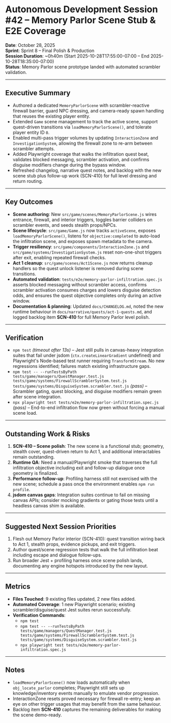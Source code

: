 # Autonomous Development Session #42 – Memory Parlor Scene Stub & E2E Coverage

**Date**: October 28, 2025  
**Sprint**: Sprint 8 – Final Polish & Production  
**Session Duration**: ~0h40m (Start 2025-10-28T17:55:00-07:00 – End 2025-10-28T18:35:00-07:00)  
**Status**: Memory Parlor scene prototype landed with automated scrambler validation.

---

## Executive Summary
- Authored a dedicated `MemoryParlorScene` with scrambler-reactive firewall barrier, guard NPC dressing, and camera-ready spawn handling that reuses the existing player entity.
- Extended `Game` scene management to track the active scene, support quest-driven transitions via `loadMemoryParlorScene()`, and tolerate player entity ID `0`.
- Enabled multi-pass trigger volumes by updating `InteractionZone` and `InvestigationSystem`, allowing the firewall zone to re-arm between scrambler attempts.
- Added Playwright coverage that walks the infiltration quest beat, validates blocked messaging, scrambler activation, and confirms disguise modifiers change during the bypass window.
- Refreshed changelog, narrative quest notes, and backlog with the new scene stub plus follow-up work (SCN-410) for full level dressing and return routing.

---

## Key Outcomes
- **Scene authoring**: New `src/game/scenes/MemoryParlorScene.js` wires entrance, firewall, and interior triggers, toggles barrier colliders on scrambler events, and seeds stealth props/NPCs.
- **Scene lifecycle**: `src/game/Game.js` now tracks `activeScene`, exposes `loadMemoryParlorScene()`, listens for `objective:completed` to auto-load the infiltration scene, and exposes spawn metadata to the camera.
- **Trigger resiliency**: `src/game/components/InteractionZone.js` and `src/game/systems/InvestigationSystem.js` reset non-one-shot triggers after exit, enabling repeated firewall checks.
- **Act 1 cleanup**: `src/game/scenes/Act1Scene.js` now returns cleanup handlers so the quest unlock listener is removed during scene transitions.
- **Automated validation**: `tests/e2e/memory-parlor-infiltration.spec.js` asserts blocked messaging without scrambler access, confirms scrambler activation consumes charges and lowers disguise detection odds, and ensures the quest objective completes only during an active window.
- **Documentation & planning**: Updated `docs/CHANGELOG.md`, noted the new runtime behaviour in `docs/narrative/quests/act-1-quests.md`, and logged backlog item **SCN-410** for full Memory Parlor level polish.

---

## Verification
- `npm test` *(timeout after 13s)* – Jest still pulls in canvas-heavy integration suites that fail under jsdom (`ctx.createLinearGradient` undefined) and Playwright's Node-based test runner requiring `TransformStream`. No new regressions identified; failures match existing infrastructure gaps.
- `npm test -- --runTestsByPath tests/game/managers/QuestManager.test.js tests/game/systems/FirewallScramblerSystem.test.js tests/game/systems/DisguiseSystem.scrambler.test.js` *(pass)* – Scrambler gating, quest blocking, and disguise modifiers remain green after scene integration.
- `npx playwright test tests/e2e/memory-parlor-infiltration.spec.js` *(pass)* – End-to-end infiltration flow now green without forcing a manual scene load.

---

## Outstanding Work & Risks
1. **SCN-410 – Scene polish**: The new scene is a functional stub; geometry, stealth cover, quest-driven return to Act 1, and additional interactables remain outstanding.
2. **Runtime QA**: Need a manual/Playwright smoke that traverses the full infiltration objective including exit and follow-up dialogue once geometry is finalized.
3. **Performance follow-up**: Profiling harness still not exercised with the new scene; schedule a pass once the environment enables `npm run profile`.
4. **jsdom canvas gaps**: Integration suites continue to fail on missing canvas APIs; consider mocking gradients or gating those tests until a headless canvas shim is available.

---

## Suggested Next Session Priorities
1. Flesh out Memory Parlor interior (SCN-410): quest transition wiring back to Act 1, stealth props, evidence pickups, and exit triggers.
2. Author quest/scene regression tests that walk the full infiltration beat including escape and dialogue follow-ups.
3. Run broader Jest + profiling harness once scene polish lands, documenting any engine hotspots introduced by the new layout.

---

## Metrics
- **Files Touched**: 9 existing files updated, 2 new files added.
- **Automated Coverage**: 1 new Playwright scenario; existing scrambler/disguise/quest Jest suites rerun successfully.
- **Verification Commands**:
  - `npm test`
  - `npm test -- --runTestsByPath tests/game/managers/QuestManager.test.js tests/game/systems/FirewallScramblerSystem.test.js tests/game/systems/DisguiseSystem.scrambler.test.js`
  - `npx playwright test tests/e2e/memory-parlor-infiltration.spec.js`

---

## Notes
- `loadMemoryParlorScene()` now loads automatically when `obj_locate_parlor` completes; Playwright still sets up knowledge/inventory events manually to emulate vendor progression.
- InteractionZone resets proved necessary for firewall re-entry; keep an eye on other trigger usages that may benefit from the same behaviour.
- Backlog item **SCN-410** captures the remaining deliverables for making the scene demo-ready.
